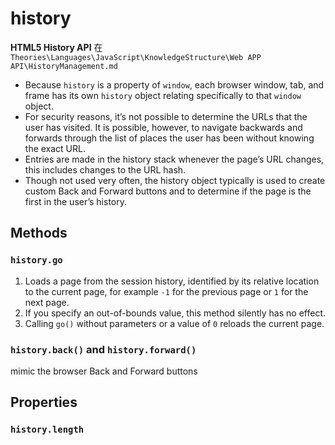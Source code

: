 # history

**HTML5 History API** 在 `Theories\Languages\JavaScript\KnowledgeStructure\Web APP API\HistoryManagement.md`

* Because `history` is a property of `window`, each browser window, tab, and
frame has its own `history` object relating specifically to that `window` object.
* For security reasons, it’s not possible to determine the URLs that the user
has visited. It is possible, however, to navigate backwards and forwards through
the list of places the user has been without knowing the exact URL.
* Entries are made in the history stack whenever the page’s URL changes, this
includes changes to the URL hash.
* Though not used very often, the history object typically is used to create
custom Back and Forward buttons and to determine if the page is the first in the
user’s history.


## Methods
### `history.go`
1. Loads a page from the session history, identified by its relative location to
the current page, for example `-1` for the previous page or `1` for the next
page.
2. If you specify an out-of-bounds value, this method silently has no effect.
3. Calling `go()` without parameters or a value of `0` reloads the current page.

### `history.back()` and `history.forward()`
mimic the browser Back and Forward buttons


## Properties
### `history.length`
